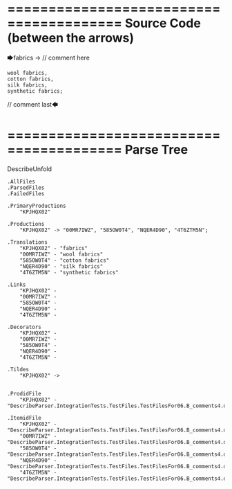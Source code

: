 ========================================
Source Code (between the arrows)
========================================

🡆fabrics -> // comment here

    wool fabrics,
    cotton fabrics,
    silk fabrics,
    synthetic fabrics;

// comment last🡄

========================================
Parse Tree
========================================
DescribeUnfold

    .AllFiles
    .ParsedFiles
    .FailedFiles

    .PrimaryProductions
        "KPJHQX02" 

    .Productions
        "KPJHQX02" -> "00MR7IWZ", "585OW0T4", "NQER4D90", "4T6ZTM5N";

    .Translations
        "KPJHQX02" - "fabrics"
        "00MR7IWZ" - "wool fabrics"
        "585OW0T4" - "cotton fabrics"
        "NQER4D90" - "silk fabrics"
        "4T6ZTM5N" - "synthetic fabrics"

    .Links
        "KPJHQX02" - 
        "00MR7IWZ" - 
        "585OW0T4" - 
        "NQER4D90" - 
        "4T6ZTM5N" - 

    .Decorators
        "KPJHQX02" - 
        "00MR7IWZ" - 
        "585OW0T4" - 
        "NQER4D90" - 
        "4T6ZTM5N" - 

    .Tildes
        "KPJHQX02" -> 


    .ProdidFile
        "KPJHQX02" - "DescribeParser.IntegrationTests.TestFiles.TestFilesFor06.B_comments4.ds"

    .ItemidFile
        "KPJHQX02" - "DescribeParser.IntegrationTests.TestFiles.TestFilesFor06.B_comments4.ds"
        "00MR7IWZ" - "DescribeParser.IntegrationTests.TestFiles.TestFilesFor06.B_comments4.ds"
        "585OW0T4" - "DescribeParser.IntegrationTests.TestFiles.TestFilesFor06.B_comments4.ds"
        "NQER4D90" - "DescribeParser.IntegrationTests.TestFiles.TestFilesFor06.B_comments4.ds"
        "4T6ZTM5N" - "DescribeParser.IntegrationTests.TestFiles.TestFilesFor06.B_comments4.ds"

